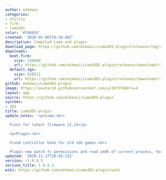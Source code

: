 ```yaml
---
author: mikewii
categories:
- utility
- firm
- luma3ds
color: '#7d6b55'
created: '2020-05-06T19:38:46Z'
description: Compiled Luma and plugin
download_page: https://github.com/mikewii/Luma3DS-plugin/releases/tag/r1.0.9.3
downloads:
  boot.firm:
    size: 238080
    url: https://github.com/mikewii/Luma3DS-plugin/releases/download/r1.0.9.3/boot.firm
  default.3gx:
    size: 629511
    url: https://github.com/mikewii/Luma3DS-plugin/releases/download/r1.0.9.3/default.3gx
github: mikewii/Luma3DS-plugin
image: https://avatars0.githubusercontent.com/u/29737660?v=4
layout: app
source: https://github.com/mikewii/Luma3DS-plugin
systems:
- 3DS
title: Luma3DS-plugin
update_notes: '<p>Luma:<br>

  Fixes for latest firmware 11.14</p>

  <p>Plugin:<br>

  Fixed controller hook for old sdk games.<br>

  Plugin now patch fs permissions and read smdh of current process, for future use.</p>'
updated: '2020-11-17T20:45:13Z'
version: r1.0.9.3
version_title: 1.0.9.3
wiki: https://github.com/mikewii/Luma3DS-plugin/wiki
---
```

